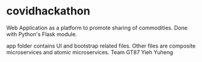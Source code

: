 # covidhackathon
Web Application as a platform to promote sharing of commodities. Done with Python's Flask module. 

app folder contains UI and bootstrap related files.
Other files are composite microservices and atomic microservices.
Team GT87
Yieh Yuheng
